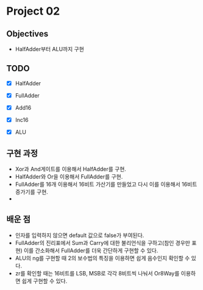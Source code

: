 # Project 02

## Objectives
- HalfAdder부터 ALU까지 구현

## TODO
- [x] HalfAdder
- [x] FullAdder
- [x] Add16
- [x] Inc16
- [x] ALU


## 구현 과정
- Xor과 And게이트를 이용해서 HalfAdder를 구현.
- HalfAdder와 Or을 이용해서 FullAdder를 구현.
- FullAdder를 16개 이용해서 16비트 가산기를 만들었고 다시 이를 이용해서 16비트 증가기를 구현.
- 
 

## 배운 점
- 인자를 입력하지 않으면 default 값으로 false가 부여된다.
- FullAdder의 진리표에서 Sum과 Carry에 대한 불리언식을 구하고(참인 경우만 표현) 이를 간소화해서 FullAdder를 더욱 간단하게 구현할 수 있다.
- ALU의 ng를 구현할 때 2의 보수법의 특징을 이용하면 쉽게 음수인지 확인할 수 있다.
- zr를 확인할 때는 16비트를 LSB, MSB로 각각 8비트씩 나눠서 Or8Way를 이용하면 쉽게 구현할 수 있다.